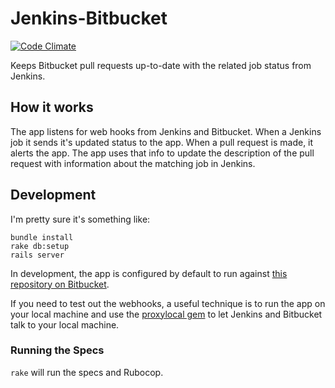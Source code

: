 # Jenkins-Bitbucket

[![Code Climate](https://codeclimate.com/github/promptworks/jenkins-bitbucket/badges/gpa.svg)](https://codeclimate.com/github/promptworks/jenkins-bitbucket)

Keeps Bitbucket pull requests up-to-date with the related job status from Jenkins.

## How it works

The app listens for web hooks from Jenkins and Bitbucket.
When a Jenkins job it sends it's updated status to the app.
When a pull request is made, it alerts the app.
The app uses that info to update the description of the pull request with information about the matching job in Jenkins.

## Development

I'm pretty sure it's something like:

    bundle install
    rake db:setup
    rails server

In development, the app is configured by default to run against [this repository on Bitbucket](https://bitbucket.org/jenkins-bitbucket/jenkins-bitbucket/pull-requests).

If you need to test out the webhooks, a useful technique is to run the app on your local machine and use the [proxylocal gem](http://proxylocal.com/) to let Jenkins and Bitbucket talk to your local machine.

### Running the Specs

`rake` will run the specs and Rubocop.
